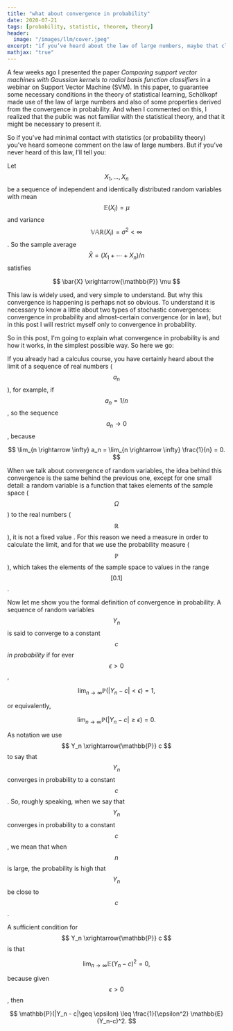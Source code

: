 ```yaml
---
title: "what about convergence in probability"
date: 2020-07-21
tags: [probability, statistic, theorem, theory]
header:
  image: "/images/llm/cover.jpeg"
excerpt: "if you’ve heard about the law of large numbers, maybe that clarifies a lot of questions"
mathjax: "true"
---
```


A few weeks ago I presented the paper _Comparing support vector machines with Gaussian kernels to radial basis function classifiers_ in a webinar on Support Vector Machine (SVM). In this paper, to guarantee some necessary conditions in the theory of statistical learning, Schölkopf made use of the law of large numbers and also of some properties derived from the convergence in probability. And when I commented on this, I realized that the public was not familiar with the statistical theory, and that it might be necessary to present it.

So if you've had minimal contact with statistics (or probability theory) you've heard someone comment on the law of large numbers. But if you’ve never heard of this law, I’ll tell you:

Let $$X_1, \dots, X_n$$ be a sequence of independent and identically distributed random variables with mean $$ \mathbb{E}(X_i) = \mu $$ and variance $$\mathbb{VAR}(X_i) = \sigma^2 < \infty$$. So the sample average $$ \bar{X} = (X_1 + \cdots + X_n)/n $$ satisfies

$$
\bar{X} \xrightarrow{\mathbb{P}} \mu
$$

This law is widely used, and very simple to understand. But why this convergence is happening is perhaps not so obvious. To understand it is necessary to know a little about two types of stochastic convergences: convergence in probability and almost-certain convergence (or in law), but in this post I will restrict myself only to convergence in probability.

So in this post, I'm going to explain what convergence in probability is and how it works, in the simplest possible way. So here we go:

If you already had a calculus course, you have certainly heard about the limit of a sequence of real numbers ($$ a_n $$), for example, if $$a_n = 1/n $$, so the sequence $$ a_n \rightarrow 0$$, because

$$
\lim_{n \rightarrow \infty} a_n = \lim_{n \rightarrow \infty} \frac{1}{n} = 0.
$$

When we talk about convergence of random variables, the idea behind this convergence is the same behind the previous one, except for one small detail: a random variable is a function that takes elements of the sample space ($$\Omega$$) to the real numbers ($$\mathbb{R}$$), it is not a fixed value . For this reason we need a measure in order to calculate the limit, and for that we use the probability measure ($$\mathbb{P}$$), which takes the elements of the sample space to values in the range $$[0.1]$$.

Now let me show you the formal definition of convergence in probability. A sequence of random variables $$Y_n$$ is said to converge to a constant $$c$$ _in probability_ if for ever $$ \epsilon >0 $$,

$$
\lim_{n \rightarrow \infty} \mathbb{P}(|Y_n - c|<\epsilon) = 1,
$$

or equivalently,

$$
\lim_{n \rightarrow \infty} \mathbb{P}(|Y_n - c|\geq \epsilon) = 0.
$$

As notation we use $$ Y_n \xrightarrow{\mathbb{P}} c $$ to say that $$ Y_n $$ converges in probability to a constant $$ c $$. So, roughly speaking, when we say that $$ Y_n $$ converges in probability to a constant $$ c $$, we mean that when $$n$$ is large, the probability is high that $$Y_n$$ be close to $$c$$.

A sufficient condition for $$ Y_n \xrightarrow{\mathbb{P}} c $$ is that

$$
\lim_{n \rightarrow \infty} \mathbb{E}(Y_n-c)^2 = 0,
$$

because given $$\epsilon > 0$$, then

$$
\mathbb{P}(|Y_n - c|\geq \epsilon) \leq \frac{1}{\epsilon^2} \mathbb{E}(Y_n-c)^2.
$$
